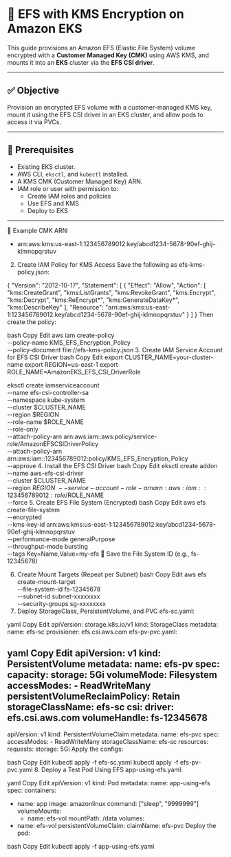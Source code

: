 # 🔐 EFS with KMS Encryption on Amazon EKS

This guide provisions an Amazon EFS (Elastic File System) volume encrypted with a **Customer Managed Key (CMK)** using AWS KMS, and mounts it into an **EKS** cluster via the **EFS CSI driver**.

---

## ✅ Objective

Provision an encrypted EFS volume with a customer-managed KMS key, mount it using the EFS CSI driver in an EKS cluster, and allow pods to access it via PVCs.

---

## 🧩 Prerequisites

- Existing EKS cluster.
- AWS CLI, `eksctl`, and `kubectl` installed.
- A KMS CMK (Customer Managed Key) ARN.
- IAM role or user with permission to:
  - Create IAM roles and policies
  - Use EFS and KMS
  - Deploy to EKS

---
📌 Example CMK ARN:
 - arn:aws:kms:us-east-1:123456789012:key/abcd1234-5678-90ef-ghij-klmnopqrstuv
2. Create IAM Policy for KMS Access
Save the following as efs-kms-policy.json:

{
  "Version": "2012-10-17",
  "Statement": [
    {
      "Effect": "Allow",
      "Action": [
        "kms:CreateGrant",
        "kms:ListGrants",
        "kms:RevokeGrant",
        "kms:Encrypt",
        "kms:Decrypt",
        "kms:ReEncrypt*",
        "kms:GenerateDataKey*",
        "kms:DescribeKey"
      ],
      "Resource": "arn:aws:kms:us-east-1:123456789012:key/abcd1234-5678-90ef-ghij-klmnopqrstuv"
    }
  ]
}
Then create the policy:

bash
Copy
Edit
aws iam create-policy \
  --policy-name KMS_EFS_Encryption_Policy \
  --policy-document file://efs-kms-policy.json
3. Create IAM Service Account for EFS CSI Driver
bash
Copy
Edit
export CLUSTER_NAME=your-cluster-name
export REGION=us-east-1
export ROLE_NAME=AmazonEKS_EFS_CSI_DriverRole

eksctl create iamserviceaccount \
  --name efs-csi-controller-sa \
  --namespace kube-system \
  --cluster $CLUSTER_NAME \
  --region $REGION \
  --role-name $ROLE_NAME \
  --role-only \
  --attach-policy-arn arn:aws:iam::aws:policy/service-role/AmazonEFSCSIDriverPolicy \
  --attach-policy-arn arn:aws:iam::123456789012:policy/KMS_EFS_Encryption_Policy \
  --approve
4. Install the EFS CSI Driver
bash
Copy
Edit
eksctl create addon \
  --name aws-efs-csi-driver \
  --cluster $CLUSTER_NAME \
  --region $REGION \
  --service-account-role-arn arn:aws:iam::123456789012:role/$ROLE_NAME \
  --force
5. Create EFS File System (Encrypted)
bash
Copy
Edit
aws efs create-file-system \
  --encrypted \
  --kms-key-id arn:aws:kms:us-east-1:123456789012:key/abcd1234-5678-90ef-ghij-klmnopqrstuv \
  --performance-mode generalPurpose \
  --throughput-mode bursting \
  --tags Key=Name,Value=my-efs
📌 Save the File System ID (e.g., fs-12345678)

6. Create Mount Targets (Repeat per Subnet)
bash
Copy
Edit
aws efs create-mount-target \
  --file-system-id fs-12345678 \
  --subnet-id subnet-xxxxxxxx \
  --security-groups sg-xxxxxxxx
7. Deploy StorageClass, PersistentVolume, and PVC
efs-sc.yaml:

yaml
Copy
Edit
apiVersion: storage.k8s.io/v1
kind: StorageClass
metadata:
  name: efs-sc
provisioner: efs.csi.aws.com
efs-pv-pvc.yaml:

yaml
Copy
Edit
apiVersion: v1
kind: PersistentVolume
metadata:
  name: efs-pv
spec:
  capacity:
    storage: 5Gi
  volumeMode: Filesystem
  accessModes:
    - ReadWriteMany
  persistentVolumeReclaimPolicy: Retain
  storageClassName: efs-sc
  csi:
    driver: efs.csi.aws.com
    volumeHandle: fs-12345678
---
apiVersion: v1
kind: PersistentVolumeClaim
metadata:
  name: efs-pvc
spec:
  accessModes:
    - ReadWriteMany
  storageClassName: efs-sc
  resources:
    requests:
      storage: 5Gi
Apply the configs:

bash
Copy
Edit
kubectl apply -f efs-sc.yaml
kubectl apply -f efs-pv-pvc.yaml
8. Deploy a Test Pod Using EFS
app-using-efs.yaml:

yaml
Copy
Edit
apiVersion: v1
kind: Pod
metadata:
  name: app-using-efs
spec:
  containers:
  - name: app
    image: amazonlinux
    command: ["sleep", "9999999"]
    volumeMounts:
    - name: efs-vol
      mountPath: /data
  volumes:
  - name: efs-vol
    persistentVolumeClaim:
      claimName: efs-pvc
Deploy the pod:

bash
Copy
Edit
kubectl apply -f app-using-efs.yaml
